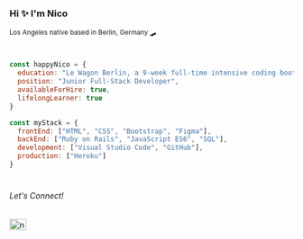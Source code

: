 <h3>Hi ✨ I'm Nico </h3>
<sup>Los Angeles native based in Berlin, Germany 🛹 </sup>
<h1></h1>

```javascript
const happyNico = {
  education: "Le Wagon Berlin, a 9-week full-time intensive coding bootcamp",
  position: "Junior Full-Stack Developer",
  availableForHire: true,
  lifelongLearner: true
}

const myStack = {
  frontEnd: ["HTML", "CSS", "Bootstrap", "Figma"],
  backEnd: ["Ruby on Rails", "JavaScript ES6", "SQL"],
  development: ["Visual Studio Code", "GitHub"],
  production: ["Heroku"]
}
```

<h1></h1>
<h6 align="left">Let's Connect!</h6>
<a href="https://linkedin.com/in/nchae" target="blank"><img align="center" src="https://raw.githubusercontent.com/rahuldkjain/github-profile-readme-generator/master/src/images/icons/Social/linked-in-alt.svg" alt="nchae" height="20" width="30" /></a>
